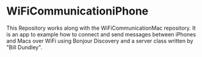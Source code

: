 WiFiCommunicationiPhone
=======================

This Repository works along with the WiFiCommunicationMac repository. 
It is an app to example how to connect and send messages between iPhones and Macs over WiFi using Bonjour Discovery 
and a server class written by "Bill Dundley".
